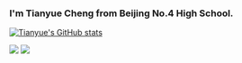 ### I'm Tianyue Cheng from Beijing No.4 High School.

[![Tianyue's GitHub stats](https://github-readme-stats.vercel.app/api?username=chengtianyue)](https://github.com/anuraghazra/github-readme-stats)


![](https://img.shields.io/badge/Code-Python-informational?style=flat&logo=data:image/svg%2bxml;base64,<BASE64_DATA>)
![](https://img.shields.io/badge/Code-C++-informational?style=flat&logo=data:image/svg%2bxml;base64,<BASE64_DATA>)
